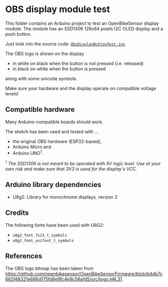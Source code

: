# OBS display module test

This folder contains an Arduino project to test an OpenBikeSensor display module. The module has an SSD1306 128x64 pixels I2C OLED display and a push button.

Just look into the source code: [`ObsDisplayButtonTest.ino`](ObsDisplayButtonTest.ino)

The OBS logo is shown on the display

- in white on black when the button is not pressed (i.e. released)
- in black on white when the button is pressed 

along with some unicode symbols.

Make sure your hardware and the display operate on compatible voltage levels!

## Compatible hardware

Many Arduino-compatible boards should work.

The sketch has been used and tested with ...

* the original OBS hardware (ESP32-based),
* Arduino Micro and
* Arduino UNO<sup>1</sup>.

<sup>1</sup> *The SSD1306 is not meant to be operated with 5V logic level. Use at your own risk and make sure that 3V3 is used for the display's VCC.*


## Arduino library dependencies

* U8g2: Library for monochrome displays, version 2

## Credits

The following fonts have been used with U8G2:

* `u8g2_font_7x13_t_symbols`
* `u8g2_font_unifont_t_symbols`

## References

The OBS logo bitmap has been taken from https://github.com/openbikesensor/OpenBikeSensorFirmware/blob/b4db7c662f48321e686d175fd6e9fc4e9c56afd5/src/logo.h#L31.
